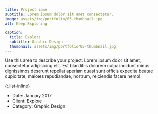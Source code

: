 ```yaml
---
title: Project Name
subtitle: Lorem ipsum dolor sit amet consectetur.
image: assets/img/portfolio/05-thumbnail.jpg
alt: Keep Exploring

caption:
  title: Explore
  subtitle: Graphic Design
  thumbnail: assets/img/portfolio/05-thumbnail.jpg
---
```


Use this area to describe your project. Lorem ipsum dolor sit amet, consectetur adipisicing elit. Est blanditiis dolorem culpa incidunt minus dignissimos deserunt repellat aperiam quasi sunt officia expedita beatae cupiditate, maiores repudiandae, nostrum, reiciendis facere nemo!

{:.list-inline}

- Date: January 2017
- Client: Explore
- Category: Graphic Design
